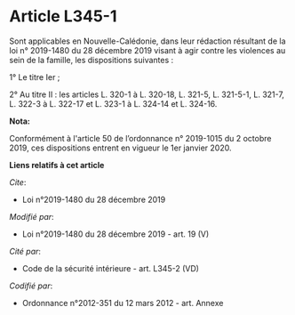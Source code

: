 # Article L345-1

Sont applicables en Nouvelle-Calédonie, dans leur rédaction résultant de la loi n° 2019-1480 du 28 décembre 2019 visant à
agir contre les violences au sein de la famille, les dispositions suivantes :

1° Le titre Ier ;

2° Au titre II : les articles L. 320-1 à L. 320-18, L. 321-5, L. 321-5-1, L. 321-7, L. 322-3 à L. 322-17 et L. 323-1 à L.
324-14 et L. 324-16.

**Nota:**

Conformément à l'article 50 de l’ordonnance n° 2019-1015 du 2 octobre 2019, ces dispositions entrent en vigueur le 1er
janvier 2020.

**Liens relatifs à cet article**

_Cite_:

  - Loi n°2019-1480 du 28 décembre 2019

_Modifié par_:

  - Loi n°2019-1480 du 28 décembre 2019 - art. 19 (V)

_Cité par_:

  - Code de la sécurité intérieure - art. L345-2 (VD)

_Codifié par_:

  - Ordonnance n°2012-351 du 12 mars 2012 - art. Annexe
